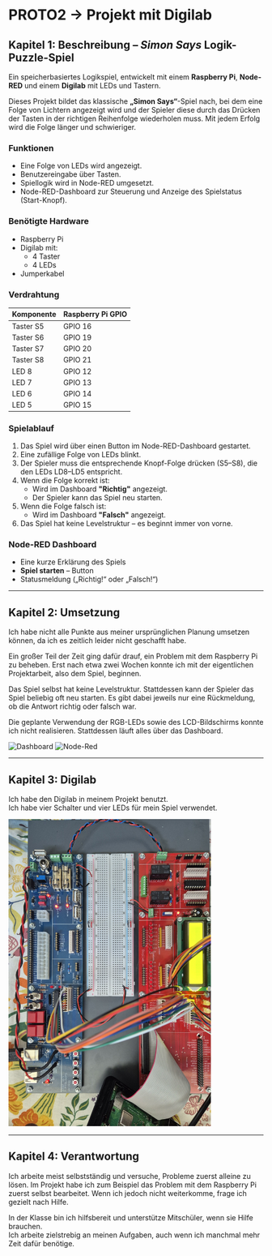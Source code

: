 # PROTO2 → Projekt mit Digilab

## Kapitel 1: Beschreibung – *Simon Says* Logik-Puzzle-Spiel

Ein speicherbasiertes Logikspiel, entwickelt mit einem **Raspberry Pi**, **Node-RED** und einem **Digilab** mit LEDs und Tastern.

Dieses Projekt bildet das klassische **„Simon Says“**-Spiel nach, bei dem eine Folge von Lichtern angezeigt wird und der Spieler diese durch das Drücken der Tasten in der richtigen Reihenfolge wiederholen muss. Mit jedem Erfolg wird die Folge länger und schwieriger.

### Funktionen

- Eine Folge von LEDs wird angezeigt.
- Benutzereingabe über Tasten.
- Spiellogik wird in Node-RED umgesetzt.
- Node-RED-Dashboard zur Steuerung und Anzeige des Spielstatus (Start-Knopf).

### Benötigte Hardware

- Raspberry Pi  
- Digilab mit:
  - 4 Taster
  - 4 LEDs
- Jumperkabel

### Verdrahtung

| Komponente | Raspberry Pi GPIO |
|------------|-------------------|
| Taster S5  | GPIO 16           |
| Taster S6  | GPIO 19           |
| Taster S7  | GPIO 20           |
| Taster S8  | GPIO 21           |
| LED 8      | GPIO 12           |
| LED 7      | GPIO 13           |
| LED 6      | GPIO 14           |
| LED 5      | GPIO 15           |

### Spielablauf

1. Das Spiel wird über einen Button im Node-RED-Dashboard gestartet.
2. Eine zufällige Folge von LEDs blinkt.
3. Der Spieler muss die entsprechende Knopf-Folge drücken (S5–S8), die den LEDs LD8–LD5 entspricht.
4. Wenn die Folge korrekt ist:
   - Wird im Dashboard **"Richtig"** angezeigt.
   - Der Spieler kann das Spiel neu starten.
5. Wenn die Folge falsch ist:
   - Wird im Dashboard **"Falsch"** angezeigt.
6. Das Spiel hat keine Levelstruktur – es beginnt immer von vorne.

### Node-RED Dashboard

- Eine kurze Erklärung des Spiels
- **Spiel starten** – Button
- Statusmeldung („Richtig!“ oder „Falsch!“)

---

## Kapitel 2: Umsetzung

Ich habe nicht alle Punkte aus meiner ursprünglichen Planung umsetzen können, da ich es zeitlich leider nicht geschafft habe.

Ein großer Teil der Zeit ging dafür drauf, ein Problem mit dem Raspberry Pi zu beheben. Erst nach etwa zwei Wochen konnte ich mit der eigentlichen Projektarbeit, also dem Spiel, beginnen.

Das Spiel selbst hat keine Levelstruktur. Stattdessen kann der Spieler das Spiel beliebig oft neu starten. Es gibt dabei jeweils nur eine Rückmeldung, ob die Antwort richtig oder falsch war.

Die geplante Verwendung der RGB-LEDs sowie des LCD-Bildschirms konnte ich nicht realisieren. Stattdessen läuft alles über das Dashboard.

<img src="dashboard1.jpg" alt="Dashboard" width="400">
<img src="Node-Red.jpg" alt="Node-Red" width="400">

---

## Kapitel 3: Digilab

Ich habe den Digilab in meinem Projekt benutzt.  
Ich habe vier Schalter und vier LEDs für mein Spiel verwendet.

<img src="digilab.jpg" alt="Digilab" width="400">

---

## Kapitel 4: Verantwortung

Ich arbeite meist selbstständig und versuche, Probleme zuerst alleine zu lösen. Im Projekt habe ich zum Beispiel das Problem mit dem Raspberry Pi zuerst selbst bearbeitet. Wenn ich jedoch nicht weiterkomme, frage ich gezielt nach Hilfe.

In der Klasse bin ich hilfsbereit und unterstütze Mitschüler, wenn sie Hilfe brauchen.  
Ich arbeite zielstrebig an meinen Aufgaben, auch wenn ich manchmal mehr Zeit dafür benötige.
